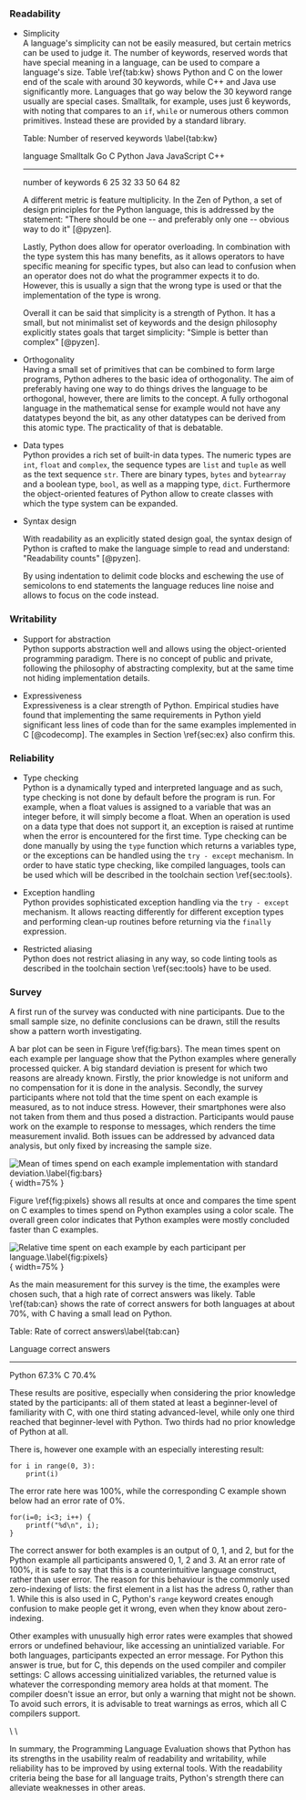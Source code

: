 ### Readability

* Simplicity  
    A language's simplicity can not be easily measured, but certain metrics can be used to judge it. The number of keywords, reserved words that have special meaning in a language, can be used to compare a language's size. Table \\ref{tab:kw} shows Python and C on the lower end of the scale with around 30 keywords, while C++ and Java use significantly more. Languages that go way below the 30 keyword range usually are special cases. Smalltalk, for example, uses just 6 keywords, with noting that compares to an ```if```, ```while``` or numerous others common primitives. Instead these are provided by a standard library.

    Table: Number of reserved keywords \\label{tab:kw}

     language             Smalltalk   Go   C    Python   Java   JavaScript   C++
    -------------------- ----------- ---- ---- -------- ------ ------------ -----
     number of keywords   6           25   32   33       50     64           82

    A different metric is feature multiplicity. In the Zen of Python, a set of design principles for the Python language, this is addressed by the statement: "There should be one -- and preferably only one -- obvious way to do it" [@pyzen].

    Lastly, Python does allow for operator overloading. In combination with the type system this has many benefits, as it allows operators to have specific meaning for specific types, but also can lead to confusion when an operator does not do what the programmer expects it to do. However, this is usually a sign that the wrong type is used or that the implementation of the type is wrong.

    Overall it can be said that simplicity is a strength of Python. It has a small, but not minimalist set of keywords and the design philosophy explicitly states goals that target simplicity: "Simple is better than complex" [@pyzen].

* Orthogonality  
    Having a small set of primitives that can be combined to form large programs, Python adheres to the basic idea of orthogonality. The aim of preferably having one way to do things drives the language to be orthogonal, however, there are limits to the concept. A fully orthogonal language in the mathematical sense for example would not have any datatypes beyond the bit, as any other datatypes can be derived from this atomic type. The practicality of that is debatable.

* Data types  
    Python provides a rich set of built-in data types. The numeric types are ```int```, ```float``` and ```complex```, the sequence types are ```list``` and ```tuple``` as well as the text sequence ```str```. There are binary types, ```bytes``` and ```bytearray``` and a boolean type, ```bool```, as well as a mapping type, ```dict```. Furthermore the object-oriented features of Python allow to create classes with which the type system can be expanded.

* Syntax design  

    With readability as an explicitly stated design goal, the syntax design of Python is crafted to make the language simple to read and understand: "Readability counts" [@pyzen].

    By using indentation to delimit code blocks and eschewing the use of semicolons to end statements the language reduces line noise and allows to focus on the code instead.

### Writability

* Support for abstraction  
    Python supports abstraction well and allows using the object-oriented programming paradigm. There is no concept of public and private, following the philosophy of abstracting complexity, but at the same time not hiding implementation details.

* Expressiveness  
    Expressiveness is a clear strength of Python. Empirical studies have found that implementing the same requirements in Python yield significant less lines of code than for the same examples implemented in C [@codecomp]. The examples in Section \\ref{sec:ex} also confirm this.

### Reliability

* Type checking  
    Python is a dynamically typed and interpreted language and as such, type checking is not done by default before the program is run. For example, when a float values is assigned to a variable that was an integer before, it will simply become a float. When an operation is used on a data type that does not support it, an exception is raised at runtime when the error is encountered for the first time. Type checking can be done manually by using the ```type``` function which returns a variables type, or the exceptions can be handled using the ```try - except``` mechanism. In order to have static type checking, like compiled languages, tools can be used which will be described in the toolchain section \\ref{sec:tools}.

* Exception handling  
    Python provides sophisticated exception handling via the ```try - except``` mechanism. It allows reacting differently for different exception types and performing clean-up routines before returning via the ```finally``` expression.

* Restricted aliasing  
    Python does not restrict aliasing in any way, so code linting tools as described in the toolchain section \\ref{sec:tools} have to be used.

### Survey

A first run of the survey was conducted with nine participants. Due to the small sample size, no definite conclusions can be drawn, still the results show a pattern worth investigating.

A bar plot can be seen in Figure \\ref{fig:bars}. The mean times spent on each example per language show that the Python examples where generally processed quicker. A big standard deviation is present for which two reasons are already known. Firstly, the prior knowledge is not uniform and no compensation for it is done in the analysis. Secondly, the survey participants where not told that the time spent on each example is measured, as to not induce stress. However, their smartphones were also not taken from them and thus posed a distraction. Participants would pause work on the example to response to messages, which renders the time measurement invalid. Both issues can be addressed by advanced data analysis, but only fixed by increasing the sample size.

![Mean of times spend on each example implementation with standard
deviation.\\label{fig:bars}](../language_survey/results/praktikum/results_merged.png){ width=75% }

Figure \\ref{fig:pixels} shows all results at once and compares the time spent on C examples to times spend on Python examples using a color scale. The overall green color indicates that Python examples were mostly concluded faster than C examples.

![Relative time spent on each example by each participant per
language.\\label{fig:pixels}](../language_survey/results/praktikum/map.png){ width=75% }

As the main measurement for this survey is the time, the examples were chosen such, that a high rate of correct answers was likely. Table \\ref{tab:can} shows the rate of correct answers for both languages at about 70%, with C having a small lead on Python.

Table: Rate of correct answers\\label{tab:can}

Language    correct answers
---------  -----------------
Python      67.3%
C           70.4%

These results are positive, especially when considering the prior knowledge stated by the participants: all of them stated at least a beginner-level of familiarity with C, with one third stating advanced-level, while only one third reached that beginner-level with Python. Two thirds had no prior knowledge of Python at all.

There is, however one example with an especially interesting result:

~~~{.python}
for i in range(0, 3):
    print(i)
~~~

The error rate here was 100%, while the corresponding C example shown below had an error rate of 0%.

~~~{.c}
for(i=0; i<3; i++) {
    printf("%d\n", i);
}
~~~

The correct answer for both examples is an output of 0, 1, and 2, but for the Python example all participants answered 0, 1, 2 and 3. At an error rate of 100%, it is safe to say that this is a counterintuitive language construct, rather than user error. The reason for this behaviour is the commonly used zero-indexing of lists: the first element in a list has the adress 0, rather than 1. While this is also used in C, Python's ```range``` keyword creates enough confusion to make people get it wrong, even when they know about zero-indexing.

Other examples with unusually high error rates were examples that showed errors or undefined behaviour, like accessing an unintialized variable. For both languages, participants expected an error message. For Python this answer is true, but for C, this depends on the used compiler and compiler settings: C allows accessing uinitialized variables, the returned value is whatever the corresponding memory area holds at that moment. The compiler doesn't issue an error, but only a warning that might not be shown. To avoid such errors, it is advisable to treat warnings as erros, which all C compilers support.

\\ \\

In summary, the Programming Language Evaluation shows that Python has its strengths in the usability realm of readability and writability, while reliability has to be improved by using external tools. With the readability criteria being the base for all language traits, Python's strength there can alleviate weaknesses in other areas.
